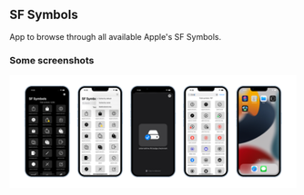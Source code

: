 ## SF Symbols
App to browse through all available Apple's SF Symbols.

### Some screenshots
![SFSymbols](/images/sf-symbols.png)
